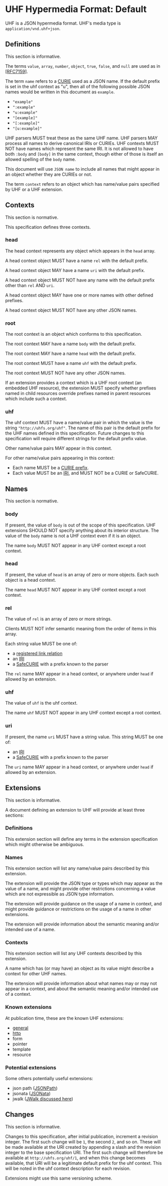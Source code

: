 # UHF Hypermedia Format: Default

UHF is a JSON hypermedia format.  UHF's media type is `application/vnd.uhf+json`.

## Definitions

This section is informative.

The terms `value`, `array`, `number`, `object`, `true`, `false`, and `null` are used as in [[RFC7159]](https://tools.ietf.org/html/rfc7159#section-2).

The term `name` refers to a [CURIE](https://www.w3.org/TR/2010/NOTE-curie-20101216/) used as a JSON name. If the default prefix is set in the uhf context as "u", then all of the following possible JSON names would be written in this document as `example`.

- `"example"`
- `":example"`
- `"u:example"`
- `"[example]"`
- `"[:example]"`
- `"[u:example]"`

UHF parsers MUST treat these as the same UHF name.  UHF parsers MAY process all names to derive canonical IRIs or CURIEs.  UHF contexts MUST NOT have names which represent the same IRI.  It is not allowed to have both `:body` and `[body]` in the same context, though either of those is itself an allowed spelling of the `body` name.

This document will use `JSON name` to include all names that might appear in an object whether they are CURIEs or not.

The term `context` refers to an object which has name/value pairs specified by UHF or a UHF extension.

## Contexts

This section is normative.

This specification defines three contexts.

### head

The head context represents any object which appears in the `head` array.

A head context object MUST have a name `rel` with the default prefix.

A head context object MAY have a name `uri` with the default prefix.

A head context object MUST NOT have any name with the default prefix other than `rel` AND `uri`.

A head context object MAY have one or more names with other defined prefixes.

A head context object MUST NOT have any other JSON names.

### root

The root context is an object which conforms to this specification.

The root context MAY have a name `body` with the default prefix.

The root context MAY have a name `head` with the default prefix.

The root context MUST have a name `uhf` with the default prefix.

The root context MUST NOT have any other JSON names.

If an extension provides a context which is a UHF root context (an embedded UHF resource), the extension MUST specify whether prefixes named in child resources override prefixes named in parent resources which include such a context.

### uhf

The uhf context MUST have a name/value pair in which the value is the string `"http://uhfs.org/uhf"`. The name of this pair is the default prefix for the UHF names defined in this specification. Future changes to this specification will require different strings for the default prefix value.

Other name/value pairs MAY appear in this context.

For other name/value pairs appearing in this context:

- Each name MUST be a [CURIE prefix](https://www.w3.org/TR/2010/NOTE-curie-20101216/#s_syntax).
- Each value MUST be an [IRI](https://tools.ietf.org/html/rfc3987), and MUST NOT be a CURIE or SafeCURIE.

## Names

This section is normative.

### body

If present, the value of `body` is out of the scope of this specification. UHF extensions SHOULD NOT specify anything about its interior structure.  The value of the `body` name is not a UHF context even if it is an object.

The name `body` MUST NOT appear in any UHF context except a root context.

### head

If present, the value of `head` is an array of zero or more objects.  Each such object is a head context.

The name `head` MUST NOT appear in any UHF context except a root context.

### rel

The value of `rel` is an array of zero or more strings.

Clients MUST NOT infer semantic meaning from the order of items in this array.

Each string value MUST be one of:

- a [registered link relation](https://www.iana.org/assignments/link-relations/link-relations.xhtml)
- an [IRI](https://tools.ietf.org/html/rfc3987)
- a [SafeCURIE](https://www.w3.org/TR/2010/NOTE-curie-20101216/#P_safe_curie) with a prefix known to the parser

The `rel` name MAY appear in a head context, or anywhere under `head` if allowed by an extension.

### uhf

The value of `uhf` is the uhf context.

The name `uhf` MUST NOT appear in any UHF context except a root context.

### uri

If present, the name `uri` MUST have a string value.  This string MUST be one of:

- an [IRI](https://www.ietf.org/rfc/rfc3987.txt)
- a [SafeCURIE](https://www.w3.org/TR/2010/NOTE-curie-20101216/#P_safe_curie) with a prefix known to the parser

The `uri` name MAY appear in a head context, or anywhere under `head` if allowed by an extension.

## Extensions

This section is informative.

A document defining an extension to UHF will provide at least three sections:

### Definitions

This extension section will define any terms in the extension specification which might otherwise be ambiguous.

### Names

This extension section will list any name/value pairs described by this extension.

The extension will provide the JSON type or types which may appear as the value of a name, and might provide other restrictions concerning a value which are not expressible as JSON type information.

The extension will provide guidance on the usage of a name in context, and might provide guidance or restrictions on the usage of a name in other extensions.

The extension will provide information about the semantic meaning and/or intended use of a name.

### Contexts

This extension section will list any UHF contexts described by this extension.

A name which has (or may have) an object as its value might describe a context for other UHF names.

The extension will provide information about what names may or may not appear in a context, and about the semantic meaning and/or intended use of a context.

### Known extensions

At publication time, these are the known UHF extensions:

- [general](http://uhfs.org/ext/general)
- [http](http://uhfs.org/ext/http)
- form
- pointer
- template
- resource

### Potential extensions

Some others potentially useful extensions:

- json path ([JSONPath](http://goessner.net/articles/JsonPath/))
- jsonata ([JSONata](http://jsonata.org))
- jwalk ([JWalk discussed here](https://www.tbray.org/ongoing/When/201x/2014/05/05/Fat-JSON))


## Changes

This section is informative.

Changes to this specification, after initial publication, increment a revision integer. The first such change will be `1`, the second `2`, and so on. These will be made available at the URI created by appending a slash and the revision integer to the base specification URI. The first such change will therefore be available at `http://uhfs.org/uhf/1`, and when this change becomes available, that URI will be a legitimate default prefix for the uhf context. This will be noted in the uhf context description for each revision.

Extensions might use this same versioning scheme.
